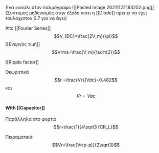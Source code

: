 Ένα καναλι στον παλμογραφο
![[Pasted image 20211122183252.png]]
(Συντομος μηδενισμός στην έξοδο γιατι η [[Diode]] πρέπει να έχει τουλαχιστον 0.7 για να άγει)

Απο [[Fourier Series]]
$$V_{DC}=\frac{2V_m}{\pi}$$
[[Ενεργός τιμή]]
$$Vrms=\frac{V_m}{\sqrt{2}}$$

[[Ripple factor]]

Θεωρητικά
$$r =\frac{Vr}{Vdc}=0.482$$
και 
$$Vr=Vac$$


#### With [[Capacitor]]
Παράλληλα στο φορτίο
$$r=\frac{1}{4\sqrt3 fCR_L}$$

Πειραματικά:
$$Vr=\frac{Vr(p-p)}{2\sqrt3}$$